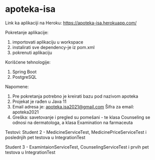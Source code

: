 # apoteka-isa

Link ka aplikaciji na Heroku: https://apoteka-isa.herokuapp.com/

Pokretanje aplikacije:
  1. importovati aplikaciju u workspace
  2. instalirati sve dependency-je iz pom.xml
  2. pokrenuti aplikaciju

Korišćene tehnologije: 
  1. Spring Boot
  2. PostgreSQL
  
Napomene:
  1. Pre pokretanja potrebno je kreirati bazu pod nazivom apoteka
  2. Projekat je rađen u Java 11
  3. Email adresa je: apoteka.isa2021@gmail.com
     Šifra za email: apoteka2021
  4. Greška: savetovanje i pregled su pomešani - te klasa Counseling se odnosi na dermatologa, a klasa Examination na farmaceuta
  
  Testovi:
  Student 2 - MedicineServiceTest, MedicinePriceServiceTest i poslednjih pet testova u IntegrationTest
  
  Student 3 - ExamintaionServiceTest, CounselingServiceTest i prvih pet testova u IntegrationTest


